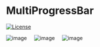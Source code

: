 # MultiProgressBar
[![License](https://img.shields.io/badge/license-Apache%202.0-blue.svg)](https://github.com/knight-rider1609/MultiProgressBar/blob/master/LICENSE)

![image](https://github.com/knight-rider1609/MultiProgressBar/blob/master/versatileprogressbar/src/main/res/drawable/bouncy_balls.gif)&nbsp;&nbsp;&nbsp;&nbsp;
![image](https://github.com/knight-rider1609/MultiProgressBar/blob/master/versatileprogressbar/src/main/res/drawable/clock.gif)&nbsp;&nbsp;&nbsp;&nbsp;
![image](https://github.com/knight-rider1609/MultiProgressBar/blob/master/versatileprogressbar/src/main/res/drawable/fidget.giff)
